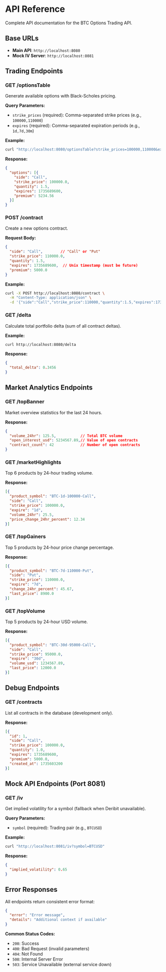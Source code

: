 # API Reference

Complete API documentation for the BTC Options Trading API.

## Base URLs

- **Main API**: `http://localhost:8080`
- **Mock IV Server**: `http://localhost:8081`

## Trading Endpoints

### GET /optionsTable

Generate available options with Black-Scholes pricing.

**Query Parameters:**
- `strike_prices` (required): Comma-separated strike prices (e.g., `100000,110000`)
- `expires` (required): Comma-separated expiration periods (e.g., `1d,7d,30m`)

**Example:**
```bash
curl "http://localhost:8080/optionsTable?strike_prices=100000,110000&expires=1d,7d"
```

**Response:**
```json
{
  "options": [{
    "side": "Call",
    "strike_price": 100000.0,
    "quantity": 1.5,
    "expires": 1735689600,
    "premium": 5234.56
  }]
}
```

### POST /contract

Create a new options contract.

**Request Body:**
```json
{
  "side": "Call",        // "Call" or "Put"
  "strike_price": 110000.0,
  "quantity": 1.5,
  "expires": 1735689600,  // Unix timestamp (must be future)
  "premium": 5000.0
}
```

**Example:**
```bash
curl -X POST http://localhost:8080/contract \
  -H "Content-Type: application/json" \
  -d '{"side":"Call","strike_price":110000,"quantity":1.5,"expires":1735689600,"premium":5000}'
```

### GET /delta

Calculate total portfolio delta (sum of all contract deltas).

**Example:**
```bash
curl http://localhost:8080/delta
```

**Response:**
```json
{
  "total_delta": 0.3456
}
```

## Market Analytics Endpoints

### GET /topBanner

Market overview statistics for the last 24 hours.

**Response:**
```json
{
  "volume_24hr": 125.5,           // Total BTC volume
  "open_interest_usd": 5234567.89,// Value of open contracts
  "contract_count": 42            // Number of open contracts
}
```

### GET /marketHighlights

Top 6 products by 24-hour trading volume.

**Response:**
```json
[{
  "product_symbol": "BTC-1d-100000-Call",
  "side": "Call",
  "strike_price": 100000.0,
  "expire": "1d",
  "volume_24hr": 25.5,
  "price_change_24hr_percent": 12.34
}]
```

### GET /topGainers

Top 5 products by 24-hour price change percentage.

**Response:**
```json
[{
  "product_symbol": "BTC-7d-110000-Put",
  "side": "Put",
  "strike_price": 110000.0,
  "expire": "7d",
  "change_24hr_percent": 45.67,
  "last_price": 8900.0
}]
```

### GET /topVolume

Top 5 products by 24-hour USD volume.

**Response:**
```json
[{
  "product_symbol": "BTC-30d-95000-Call",
  "side": "Call",
  "strike_price": 95000.0,
  "expire": "30d",
  "volume_usd": 1234567.89,
  "last_price": 12000.0
}]
```

## Debug Endpoints

### GET /contracts

List all contracts in the database (development only).

**Response:**
```json
[{
  "id": 1,
  "side": "Call",
  "strike_price": 100000.0,
  "quantity": 1.0,
  "expires": 1735689600,
  "premium": 5000.0,
  "created_at": 1735603200
}]
```

## Mock API Endpoints (Port 8081)

### GET /iv

Get implied volatility for a symbol (fallback when Deribit unavailable).

**Query Parameters:**
- `symbol` (required): Trading pair (e.g., `BTCUSD`)

**Example:**
```bash
curl "http://localhost:8081/iv?symbol=BTCUSD"
```

**Response:**
```json
{
  "implied_volatility": 0.65
}
```

## Error Responses

All endpoints return consistent error format:

```json
{
  "error": "Error message",
  "details": "Additional context if available"
}
```

**Common Status Codes:**
- `200`: Success
- `400`: Bad Request (invalid parameters)
- `404`: Not Found
- `500`: Internal Server Error
- `503`: Service Unavailable (external service down)